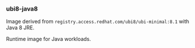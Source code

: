 ### ubi8-java8

Image derived from `registry.access.redhat.com/ubi8/ubi-minimal:8.1` with Java 8 JRE.

Runtime image for Java workloads.
